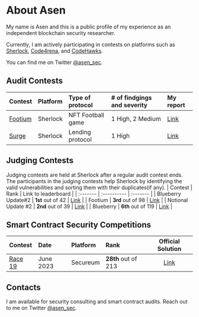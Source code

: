 # About Asen

My name is Asen and this is a public profile of my experience as an independent blockchain security researcher.

Currently, I am actively participating in contests on platforms such as [Sherlock](https://www.sherlock.xyz/), [Code4rena](https://code4rena.com/), and [CodeHawks](https://www.codehawks.com/).

You can find me on Twitter [@asen_sec](https://twitter.com/asen_sec).

## Audit Contests

| Contest                                            | Platform | Type of protocol  | # of findgings and severity | My report                                                                                    |
| :------------------------------------------------- | :------- | :---------------- | :-------------------------- | :------------------------------------------------------------------------------------------- |
| [Footium](https://audits.sherlock.xyz/contests/71) | Sherlock | NFT Football game | 1 High, 2 Medium            | [Link](https://github.com/asendz/Portfolio/blob/main/Security%20Reports/Sherlock/Footium.md) |
| [Surge](https://audits.sherlock.xyz/contests/51)   | Sherlock | Lending protocol  | 1 High                      | [Link](https://github.com/asendz/Portfolio/blob/main/Security%20Reports/Sherlock/Surge.md)   |

## Judging Contests

Judging contests are held at Sherlock after a regular audit contest ends. The participants in the judging contests help Sherlock by identifying the valid vulnerabilities and sorting them with their duplicates(if any).
| Contest | Rank | Link to leaderboard |
| :------- | :---------- | :------- |
| Blueberry Update#2 | **1st** out of 42 | [Link](https://audits.sherlock.xyz/contests/77/judging-leaderboard) |
| Footium | **3rd** out of 98 | [Link](https://audits.sherlock.xyz/contests/71/judging-leaderboard) |
| Notional Update #2 | **2nd** out of 39 | [Link]() |
| Blueberry | **6th** out of 119 | [Link]() |

## Smart Contract Security Competitions

| Contest                                                            | Date      | Platform | Rank                |                                       Official Solution                                        |
| :----------------------------------------------------------------- | :-------- | :------- | :------------------ | :--------------------------------------------------------------------------------------------: |
| [Race 19](https://twitter.com/asen_sec/status/1676505734522056704) | June 2023 | Secureum | **28th** out of 213 | [Link](https://ventral.digital/posts/2023/7/3/race-19-of-the-secureum-bootcamp-epoch-infinity) |

## Contacts

I am available for security consulting and smart contract audits. Reach out to me on Twitter [@asen_sec](https://twitter.com/asen_sec).
